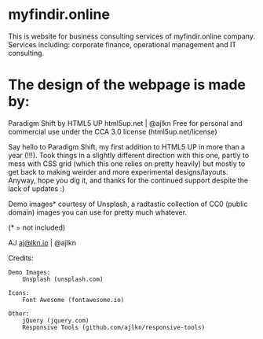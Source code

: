 # myfindir.online

This is website for business consulting services of myfindir.online company. 
Services including: corporate finance, operational management and IT consulting.

# The design of the webpage is made by:

Paradigm Shift by HTML5 UP
html5up.net | @ajlkn
Free for personal and commercial use under the CCA 3.0 license (html5up.net/license)


Say hello to Paradigm Shift, my first addition to HTML5 UP in more than a year (!!!).
Took things in a slightly different direction with this one, partly to mess with CSS
grid (which this one relies on pretty heavily) but mostly to get back to making weirder
and more experimental designs/layouts. Anyway, hope you dig it, and thanks for the
continued support despite the lack of updates :)

Demo images* courtesy of Unsplash, a radtastic collection of CC0 (public domain) images
you can use for pretty much whatever.

(* = not included)

AJ
aj@lkn.io | @ajlkn


Credits:

	Demo Images:
		Unsplash (unsplash.com)

	Icons:
		Font Awesome (fontawesome.io)

	Other:
		jQuery (jquery.com)
		Responsive Tools (github.com/ajlkn/responsive-tools)
